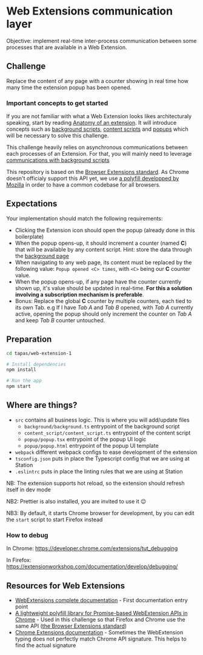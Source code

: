 # Web Extensions communication layer
Objective: implement real-time inter-process communication between some processes that are available in a Web Extension.

## Challenge
Replace the content of any page with a counter showing in real time how many time the extension popup has been opened.

### Important concepts to get started
If you are not familiar with what a Web Extension looks likes architecturaly speaking,
start by reading [Anatomy of an extension](https://developer.mozilla.org/en-US/docs/Mozilla/Add-ons/WebExtensions/Anatomy_of_a_WebExtension).
It will introduce concepts such as
[background scripts](https://developer.mozilla.org/en-US/docs/Mozilla/Add-ons/WebExtensions/Anatomy_of_a_WebExtension#Background_scripts),
[content scripts](https://developer.mozilla.org/en-US/docs/Mozilla/Add-ons/WebExtensions/Content_scripts)
and [popups](https://developer.mozilla.org/en-US/docs/Mozilla/Add-ons/WebExtensions/user_interface/Popups)
which will be necessary to solve this challenge.

This challenge heavily relies on asynchronous communications between each processes of an Extension.
For that, you will mainly need to leverage [communications with background scripts](https://developer.mozilla.org/en-US/docs/Mozilla/Add-ons/WebExtensions/Content_scripts#Communicating_with_background_scripts)

This repository is based on the [Browser Extensions standard](https://developer.mozilla.org/en-US/docs/Mozilla/Add-ons/WebExtensions).
As Chrome doesn't officialy support this API yet, we use [a polyfill developped by Mozilla](https://github.com/mozilla/webextension-polyfill)
in order to have a common codebase for all browsers.

## Expectations
Your implementation should match the following requirements:
- Clicking the Extension icon should open the popup (already done in this boilerplate)
- When the popup opens-up, it should increment a counter (named **C**) that will be available by any content script.
Hint: store the data through the [background page](https://developer.mozilla.org/en-US/docs/Mozilla/Add-ons/WebExtensions/manifest.json/background)
- When navigating to any web page, its content must be replaced by the following value:
`Popup opened <C> times`, with `<C>` being our **C** counter value.
- When the popup opens-up, if any page have the counter currently shown up, it's value should be updated in real-time.
**For this a solution involving a subscription mechanism is preferable**.
- Bonus: Replace the global **C** counter by multiple counters, each tied to its own Tab.
e.g If I have _Tab A_ and _Tab B_ opened, with _Tab A_ currently active, opening the popup should only increment
the counter on _Tab A_ and keep _Tab B_ counter untouched.

## Preparation
```sh
cd tapas/web-extension-1

# Install dependencies
npm install

# Run the app
npm start
```

## Where are things?
- `src` contains all business logic. This is where you will add/update files
  - `background/background.ts` entrypoint of the background script
  - `content_script/content_script.ts` entrypoint of the content script
  - `popup/popup.tsx` entrypoint of the popup UI logic
  - `popup/popup.html` entrypoint of the popup UI template
- `webpack` different webpack configs to ease development of the extension
- `tsconfig.json` puts in place the Typescript config that we are using at Station
- `.eslintrc` puts in place the linting rules that we are using at Station

NB: The extension supports hot reload, so the extension should refresh itself in dev mode

NB2: Prettier is also installed, you are invited to use it 😉

NB3: By default, it starts Chrome browser for development, by you can edit the `start` script to start Firefox instead

### How to debug
In Chrome: https://developer.chrome.com/extensions/tut_debugging

In Firefox: https://extensionworkshop.com/documentation/develop/debugging/

## Resources for Web Extensions
- [WebExtensions complete documentation](https://developer.mozilla.org/en-US/docs/Mozilla/Add-ons/WebExtensions) - First documentation entry point
- [A lightweight polyfill library for Promise-based WebExtension APIs in Chrome](https://github.com/mozilla/webextension-polyfill) - Used in this challenge so that Firefox and Chrome use the same API ([the Browser Extensions standard](https://browserext.github.io/browserext/))
- [Chrome Extensions documentation](https://developer.chrome.com/extensions/devguide) - Sometimes the WebExtension typing does not perfectly match Chrome API signature. This helps to find the actual signature
